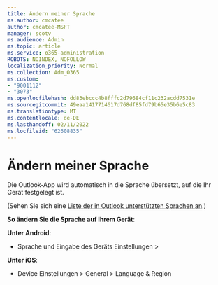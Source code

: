 ```yaml
---
title: Ändern meiner Sprache
ms.author: cmcatee
author: cmcatee-MSFT
manager: scotv
ms.audience: Admin
ms.topic: article
ms.service: o365-administration
ROBOTS: NOINDEX, NOFOLLOW
localization_priority: Normal
ms.collection: Adm_O365
ms.custom:
- "9001112"
- "3073"
ms.openlocfilehash: dd83ebccc4b8fffc2d79684cf11c232acdd7531e
ms.sourcegitcommit: 49eaa1417714617d768df85fd79b65e35b6e5c83
ms.translationtype: MT
ms.contentlocale: de-DE
ms.lasthandoff: 02/11/2022
ms.locfileid: "62608835"
---
```

# <a name="change-my-language"></a>Ändern meiner Sprache

Die Outlook-App wird automatisch in die Sprache übersetzt, auf die Ihr Gerät festgelegt ist. 

(Sehen Sie sich eine [Liste der in Outlook unterstützten Sprachen an](https://acompli.helpshift.com/a/outlook/?s=general-questions&f=in-which-languages-is-your-app-translated).) 

**So ändern Sie die Sprache auf Ihrem Gerät**: 

**Unter Android**: 

- Sprache und Eingabe des Geräts Einstellungen > 

**Unter iOS**: 

- Device Einstellungen > General > Language & Region 
